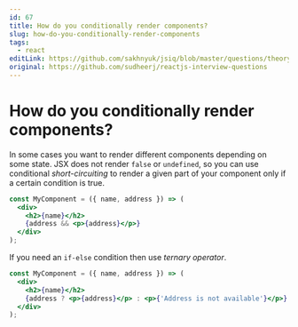 ```yaml
---
id: 67
title: How do you conditionally render components?
slug: how-do-you-conditionally-render-components
tags:
  - react
editLink: https://github.com/sakhnyuk/jsiq/blob/master/questions/theory/react/67.md
original: https://github.com/sudheerj/reactjs-interview-questions
---
```


# How do you conditionally render components?

In some cases you want to render different components depending on some state. JSX does not render `false` or `undefined`, so you can use conditional _short-circuiting_ to render a given part of your component only if a certain condition is true.

```jsx
const MyComponent = ({ name, address }) => (
  <div>
    <h2>{name}</h2>
    {address && <p>{address}</p>}
  </div>
);
```

If you need an `if-else` condition then use _ternary operator_.

```jsx
const MyComponent = ({ name, address }) => (
  <div>
    <h2>{name}</h2>
    {address ? <p>{address}</p> : <p>{'Address is not available'}</p>}
  </div>
);
```